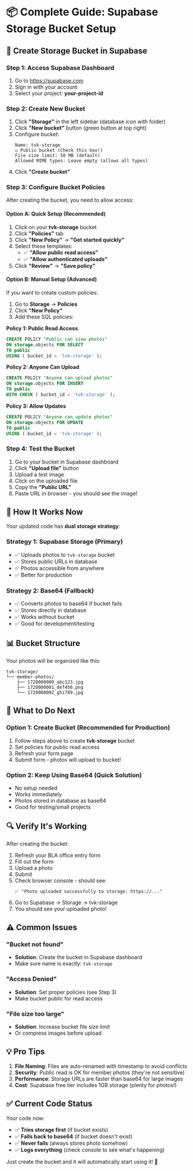 # 📦 Complete Guide: Supabase Storage Bucket Setup

## 🎯 Create Storage Bucket in Supabase

### Step 1: Access Supabase Dashboard

1. Go to https://supabase.com
2. Sign in with your account
3. Select your project: **your-project-id**

### Step 2: Create New Bucket

1. Click **"Storage"** in the left sidebar (database icon with folder)
2. Click **"New bucket"** button (green button at top right)
3. Configure bucket:
   ```
   Name: tvk-storage
   ☑ Public bucket (Check this box!)
   File size limit: 50 MB (default)
   Allowed MIME types: Leave empty (allows all types)
   ```
4. Click **"Create bucket"**

### Step 3: Configure Bucket Policies

After creating the bucket, you need to allow access:

#### Option A: Quick Setup (Recommended)
1. Click on your **tvk-storage** bucket
2. Click **"Policies"** tab
3. Click **"New Policy"** → **"Get started quickly"**
4. Select these templates:
   - ✅ **"Allow public read access"**
   - ✅ **"Allow authenticated uploads"**
5. Click **"Review"** → **"Save policy"**

#### Option B: Manual Setup (Advanced)
If you want to create custom policies:

1. Go to **Storage** → **Policies**
2. Click **"New Policy"**
3. Add these SQL policies:

**Policy 1: Public Read Access**
```sql
CREATE POLICY "Public can view photos"
ON storage.objects FOR SELECT
TO public
USING ( bucket_id = 'tvk-storage' );
```

**Policy 2: Anyone Can Upload**
```sql
CREATE POLICY "Anyone can upload photos"
ON storage.objects FOR INSERT
TO public
WITH CHECK ( bucket_id = 'tvk-storage' );
```

**Policy 3: Allow Updates**
```sql
CREATE POLICY "Anyone can update photos"
ON storage.objects FOR UPDATE
TO public
USING ( bucket_id = 'tvk-storage' );
```

### Step 4: Test the Bucket

1. Go to your bucket in Supabase dashboard
2. Click **"Upload file"** button
3. Upload a test image
4. Click on the uploaded file
5. Copy the **"Public URL"**
6. Paste URL in browser - you should see the image!

## 🔧 How It Works Now

Your updated code has **dual storage strategy**:

### Strategy 1: Supabase Storage (Primary)
- ✅ Uploads photos to `tvk-storage` bucket
- ✅ Stores public URLs in database
- ✅ Photos accessible from anywhere
- ✅ Better for production

### Strategy 2: Base64 (Fallback)
- ✅ Converts photos to base64 if bucket fails
- ✅ Stores directly in database
- ✅ Works without bucket
- ✅ Good for development/testing

## 📊 Bucket Structure

Your photos will be organized like this:
```
tvk-storage/
└── member-photos/
    ├── 1728000000_abc123.jpg
    ├── 1728000001_def456.png
    └── 1728000002_ghi789.jpg
```

## 🎯 What to Do Next

### Option 1: Create Bucket (Recommended for Production)
1. Follow steps above to create **tvk-storage** bucket
2. Set policies for public read access
3. Refresh your form page
4. Submit form - photos will upload to bucket!

### Option 2: Keep Using Base64 (Quick Solution)
- No setup needed
- Works immediately
- Photos stored in database as base64
- Good for testing/small projects

## 🔍 Verify It's Working

After creating the bucket:

1. Refresh your BLA office entry form
2. Fill out the form
3. Upload a photo
4. Submit
5. Check browser console - should see:
   ```
   ✅ "Photo uploaded successfully to storage: https://..."
   ```
6. Go to Supabase → Storage → tvk-storage
7. You should see your uploaded photo!

## ⚠️ Common Issues

### "Bucket not found"
- **Solution**: Create the bucket in Supabase dashboard
- Make sure name is exactly: `tvk-storage`

### "Access Denied"
- **Solution**: Set proper policies (see Step 3)
- Make bucket public for read access

### "File size too large"
- **Solution**: Increase bucket file size limit
- Or compress images before upload

## 💡 Pro Tips

1. **File Naming**: Files are auto-renamed with timestamp to avoid conflicts
2. **Security**: Public read is OK for member photos (they're not sensitive)
3. **Performance**: Storage URLs are faster than base64 for large images
4. **Cost**: Supabase free tier includes 1GB storage (plenty for photos!)

## ✅ Current Code Status

Your code now:
- ✅ **Tries storage first** (if bucket exists)
- ✅ **Falls back to base64** (if bucket doesn't exist)
- ✅ **Never fails** (always stores photo somehow)
- ✅ **Logs everything** (check console to see what's happening)

Just create the bucket and it will automatically start using it! 🚀